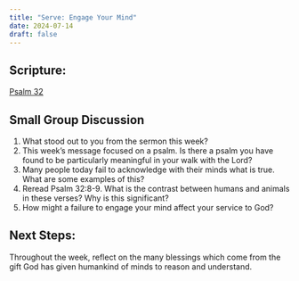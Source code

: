 ```yaml
---
title: "Serve: Engage Your Mind"
date: 2024-07-14
draft: false
---
```

 
## Scripture:
[Psalm 32](https://www.bible.com/bible/59/PSA.32.ESV)

## Small Group Discussion
1. What stood out to you from the sermon this week?
2. This week’s message focused on a psalm. Is there a psalm you have found to be particularly
meaningful in your walk with the Lord?
3. Many people today fail to acknowledge with their minds what is true. What are some
examples of this?
4. Reread Psalm 32:8-9. What is the contrast between humans and animals in these verses?
Why is this significant?
5. How might a failure to engage your mind affect your service to God?

## Next Steps:
Throughout the week, reflect on the many blessings which come from the gift God has
given humankind of minds to reason and understand. 
